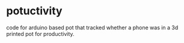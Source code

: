 # potuctivity

code for arduino based pot that tracked whether a phone was in a 3d printed pot for productivity.
